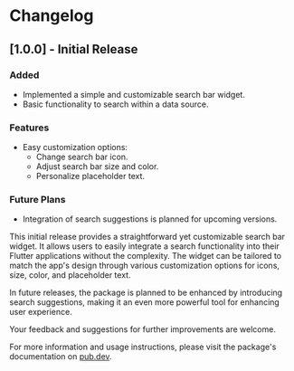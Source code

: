 # Changelog

## [1.0.0] - Initial Release
### Added
- Implemented a simple and customizable search bar widget.
- Basic functionality to search within a data source.

### Features
- Easy customization options:
  - Change search bar icon.
  - Adjust search bar size and color.
  - Personalize placeholder text.

### Future Plans
- Integration of search suggestions is planned for upcoming versions.

This initial release provides a straightforward yet customizable search bar widget. It allows users to easily integrate a search functionality into their Flutter applications without the complexity. The widget can be tailored to match the app's design through various customization options for icons, size, color, and placeholder text.

In future releases, the package is planned to be enhanced by introducing search suggestions, making it an even more powerful tool for enhancing user experience.

Your feedback and suggestions for further improvements are welcome.

For more information and usage instructions, please visit the package's documentation on [pub.dev](https://pub.dev/packages/your_package_name).
